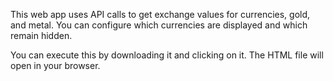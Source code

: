This web app uses API calls to get exchange values for currencies, gold, and metal. You can configure which currencies are displayed and which remain hidden.

You can execute this by downloading it and clicking on it. The HTML file will open in your browser.
